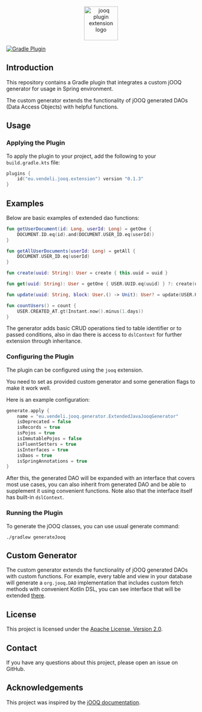 [version]: 0.1.0

<br/>
<p align="center">
    <img src="https://github.com/vendelieu/telegram-bot/assets/3987067/a96e2a39-60f2-4d7a-8270-a0c60d4fe6c3" height="90" alt="jooq plugin extension logo" />
</p>

[![Gradle Plugin](https://img.shields.io/gradle-plugin-portal/v/eu.vendeli.jooq.extension?label=Gradle&logo=gradle)](https://plugins.gradle.org/plugin/eu.vendeli.jooq.extension)

## Introduction

This repository contains a Gradle plugin that integrates a custom jOOQ generator for usage in Spring environment.

The custom generator extends the functionality of jOOQ generated DAOs (Data Access Objects) with helpful functions.

## Usage

### Applying the Plugin

To apply the plugin to your project, add the following to your `build.gradle.kts` file:

```kotlin
plugins {
    id("eu.vendeli.jooq.extension") version "0.1.3"
}
```

## Examples

Below are basic examples of extended dao functions:

```kotlin
fun getUserDocument(id: Long, userId: Long) = getOne {
    DOCUMENT.ID.eq(id).and(DOCUMENT.USER_ID.eq(userId))
}

fun getAllUserDocuments(userId: Long) = getAll {
    DOCUMENT.USER_ID.eq(userId)
}

fun create(uuid: String): User = create { this.uuid = uuid }

fun get(uuid: String): User = getOne { USER.UUID.eq(uuid) } ?: create(uuid)

fun update(uuid: String, block: User.() -> Unit): User? = update(USER.UUID.eq(uuid), block)

fun countUsers() = count {
    USER.CREATED_AT.gt(Instant.now().minus(1.days))
}
```

The generator adds basic CRUD operations tied to table identifier or to passed conditions, also in dao there is access to `dslContext` for further extension through inheritance.

### Configuring the Plugin

The plugin can be configured using the `jooq` extension.

You need to set as provided custom generator and some
generation flags to make it work well.

Here is an example configuration:

```kotlin
generate.apply {
    name = "eu.vendeli.jooq.generator.ExtendedJavaJooqGenerator"
    isDeprecated = false
    isRecords = true
    isPojos = true
    isImmutablePojos = false
    isFluentSetters = true
    isInterfaces = true
    isDaos = true
    isSpringAnnotations = true
}
```

After this, the generated DAO will be expanded with an interface that covers most use cases,
you can also inherit from generated DAO and be able to supplement it using convenient functions.
Note also that the interface itself has built-in `dslContext`.

### Running the Plugin

To generate the jOOQ classes, you can use usual generate command:

```shell
./gradlew generateJooq
```

## Custom Generator

The custom generator extends the functionality of jOOQ generated DAOs with custom functions. For example, every table
and view in your database will generate a `org.jooq.DAO` implementation that includes custom fetch
methods with convenient Kotlin DSL, you can see interface that will be
extended [there](https://github.com/vendelieu/jooq-extension/blob/master/src/main/resources/DAOExtendedImpl.kt).

## License

This project is licensed under the [Apache License, Version 2.0](LICENSE).

## Contact

If you have any questions about this project, please open an issue on GitHub.

## Acknowledgements

This project was inspired by
the  [jOOQ documentation](https://www.jooq.org/doc/latest/manual/code-generation/codegen-configuration/).

